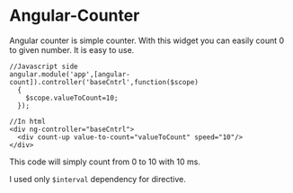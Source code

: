 # Angular-Counter
Angular counter is simple counter. With this widget you can easily count 0 to given number. It is easy to use.

```
//Javascript side
angular.module('app',[angular-count]).controller('baseCntrl',function($scope)
  {
    $scope.valueToCount=10;
  });

//In html
<div ng-controller="baseCntrl">
  <div count-up value-to-count="valueToCount" speed="10"/>
</div>
  ```
This code will simply count from 0 to 10 with 10 ms. 

I used only `$interval` dependency for directive.
